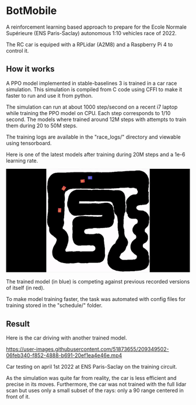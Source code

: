 # BotMobile

A reinforcement learning based approach to prepare for the Ecole Normale Supérieure (ENS Paris-Saclay) autonomous 1:10 vehicles race of 2022.

The RC car is equiped with a RPLidar (A2M8) and a Raspberry Pi 4 to control it.

## How it works

A PPO model implemented in stable-baselines 3 is trained in a car race simulation. This simulation is compiled from C code using CFFI to make it faster to run and use it from python.

The simulation can run at about 1000 step/second on a recent i7 laptop while training the PPO model on CPU.
Each step corresponds to 1/10 second.
The models where trained around 12M steps with attempts to train them during 20 to 50M steps.

The training logs are available in the "race_logs/" directory and viewable using tensorboard.

Here is one of the latest models after training during 20M steps and a 1e-6 learning rate.

![](demo.gif)


The trained model (in blue) is competing against previous recorded versions of itself (in red).

To make model training faster, the task was automated with config files for training stored in the "schedule/" folder.

## Result

Here is the car driving with another trained model.

https://user-images.githubusercontent.com/51873655/209349502-06feb340-f852-4888-b691-20ef1ea4e46e.mp4

Car testing on april 1st 2022 at ENS Paris-Saclay on the training circuit.

As the simulation was quite far from reality, the car is less efficient and precise in its moves.
Furthermore, the car was not trained with the full lidar scan but uses only a small subset of the rays: only a 90 range centered in front of it.
